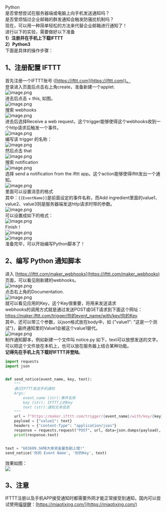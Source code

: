 Python<br />是否曾想尝试在服务器端或电脑上向手机发送通知吗？<br />是否曾烦恼过企业邮箱的群发通知会触发防骚扰机制吗？<br />现在，可以用一种简单轻松的方法来代替企业邮箱进行通知了！<br />进行以下的实验，需要做好以下准备<br />**1）注册并在手机上下载IFTTT**<br />**2）Python3**<br />下面是具体的操作步骤：
<a name="Pplet"></a>
## 1、注册配置 IFTTT
首先注册一个IFTTT账号 ([https://ifttt.com](https://ifttt.com))。<br />登录进入页面后点击右上角create，准备新建一个applet. <br />![image.png](./img/1649599169971-d6e473b1-543e-499e-9aab-ae56ef3d920b.png)<br />进去后点击 + this, 如图。<br />![image.png](./img/1649599228143-5c603a6c-931a-4b76-b602-dbc493c760f6.png)<br />搜索 webhooks<br />![image.png](./img/1649599280244-d9697e21-f444-4efb-8eee-2199f9de3418.png)<br />进去后选择Receive a web request，这个trigger能够使得这个webhooks收到一个http请求后触发一个事件。<br />![image.png](./img/1649599356779-d8a466ee-dea4-4b6f-9c22-5bd309a9cbcc.png)<br />编写该 trigger 的名称：<br />![image.png](./img/1649599420078-d98ab44e-780b-4c54-9a8c-c5e15835fe86.png)<br />然后点击 that<br />![image.png](./img/1649599452911-304da0cd-0c2d-4640-a95a-e0dc0194f9c7.png)<br />搜索 notification<br />![image.png](./img/1649599493075-2cbeaf7e-14dc-4f6a-9416-9a79121e8f6e.png)<br />选择 send a notification from the ifttt app。这个action能够使得ifttt发出一个通知。<br />![image.png](./img/1649599531460-8d14e988-6a6d-4551-81c4-513f024b4854.png)<br />里面可以设置消息的格式<br />其中：`{{EventName}}`是前面设定的事件名称，而Add ingredient里面的value1、value2、value3则是服务器端发送http请求时带的参数。<br />![image.png](./img/1649599787909-fbcba2d9-b1d9-442d-a8ec-6761e9e7f1db.png)<br />可以设置成如下的格式：<br />![image.png](./img/1649599838192-9728eb35-0bc2-46c9-8e70-b57f4410f093.png)<br />Finish！<br />![image.png](./img/1649599873268-7dba7b05-19ca-403e-9f07-c326f23d010d.png)<br />![image.png](./img/1649599893974-02c5d8b5-b459-4569-98c2-a64c96a201a0.png)<br />准备完毕，可以开始编写Python脚本了！
<a name="rbqFF"></a>
## 2、编写 Python 通知脚本
进入 [https://ifttt.com/maker_webhooks](https://ifttt.com/maker_webhooks) 页面，可以看见刚新建的webhooks。<br />![image.png](./img/1649600092627-d0ba917f-e78d-4049-a425-bc861579677f.png)<br />点击右上角的Documentation.<br />![image.png](./img/1649600146029-278e80db-51be-4577-9c60-c18f81342853.png)<br />就可以看见应用的Key，这个Key很重要，将用来发送请求<br />webhooks的调用方式就是通过发送POST或GET请求到下面这个网址：<br />https://maker.ifttt.com/trigger/你的event_name/with/key/你的Key<br />其中，还可以带三个参数，以json格式放在body中，如 {"value1": "这是一个测试"}，最终通知里的Value1会被这个value1替代。<br />![image.png](./img/1649600205385-73fc5dc0-caa0-41fc-8abc-b1e3d7188ab0.png)<br />制作通知脚本，例如新建一个文件叫 notice.py 如下，text可以放想发送的文字。<br />可以把这个文件放在本机上，也可以放在服务器上结合某种功能。<br />**记得先在手机上先下载好IFTTT并登陆**。
```python
import requests
import json


def send_notice(event_name, key, text):
    """
    通过IFTTT发送手机通知
    Args:
        event_name (str):事件名称
        key (str): IFTTT上的Key
        text (str):通知文本信息
    """
    url = f"https://maker.ifttt.com/trigger/{event_name}/with/key/{key}"
    payload = {"value1": text}
    headers = {"content-Type": "application/json"}
    response = requests.request("POST", url, data=json.dumps(payload), headers=headers)
    print(response.text)


text = "603609.SH特大单资金量急剧上增!"
send_notice('你的 Event Name', '你的Key', text)
```
效果如图：<br />![](./img/1649600893309-27b8f1cf-4075-4279-bc8e-78cb631181f0.jpeg)
<a name="tR6KE"></a>
## 3、注意
IFTTT注册以及手机APP接受通知时都需要外网才能正常接受到通知，国内可以尝试使用[喵提醒](https://miaotixing.com/)：[https://miaotixing.com/](https://miaotixing.com/)
